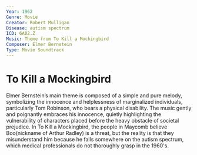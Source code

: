 ```yaml
---
Year: 1962
Genre: Movie
Creator: Robert Mulligan
Disease: autism spectrum
ICD: 6A02.Z
Music: Theme from To Kill a Mockingbird
Composer: Elmer Bernstein
Type: Movie Soundtrack
---
```


# To Kill a Mockingbird

Elmer Bernstein’s main theme is composed of a simple and pure melody, symbolizing the innocence and helplessness of marginalized individuals, particularly Tom Robinson, who bears a physical disability. The music gently and poignantly embraces his innocence, quietly highlighting the vulnerability of characters placed before the heavy obstacle of societal prejudice. In To Kill a Mockingbird, the people in Maycomb believe Boo(nickname of Arthur Radley) is a threat, but the reality is that they misunderstand him because he falls somewhere on the autism spectrum, which medical professionals do not thoroughly grasp in the 1960's.
